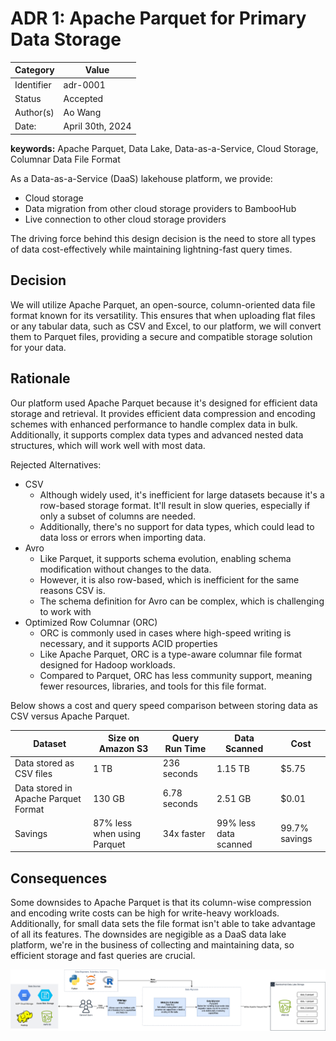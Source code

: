 # ADR 1: Apache Parquet for Primary Data Storage

| Category   | Value            |
| ---------- | ---------------- |
| Identifier | adr-0001         |
| Status     | Accepted         |
| Author(s)  | Ao Wang          |
| Date:      | April 30th, 2024 |

**keywords:** Apache Parquet, Data Lake, Data-as-a-Service, Cloud Storage, Columnar Data File Format

As a Data-as-a-Service (DaaS) lakehouse platform, we provide:
- Cloud storage
- Data migration from other cloud storage providers to BambooHub
- Live connection to other cloud storage providers

The driving force behind this design decision is the need to store all types of data cost-effectively while maintaining lightning-fast query times.

## Decision

We will utilize Apache Parquet, an open-source, column-oriented data file format known for its versatility. This ensures that when uploading flat files or any tabular data, such as CSV and Excel, to our platform, we will convert them to Parquet files, providing a secure and compatible storage solution for your data.

## Rationale

Our platform used Apache Parquet because it's designed for efficient data storage and retrieval. It provides efficient data compression and encoding schemes with enhanced performance to handle complex data in bulk. Additionally, it supports complex data types and advanced nested data structures, which will work well with most data.

Rejected Alternatives:
  - CSV
    - Although widely used, it's inefficient for large datasets because it's a row-based storage format. It'll result in slow queries, especially if only a subset of columns are needed.
    - Additionally, there's no support for data types, which could lead to data loss or errors when importing data.
  - Avro
    - Like Parquet, it supports schema evolution, enabling schema modification without changes to the data.
    - However, it is also row-based, which is inefficient for the same reasons CSV is.
    - The schema definition for Avro can be complex, which is challenging to work with
  - Optimized Row Columnar (ORC)
    - ORC is commonly used in cases where high-speed writing is necessary, and it supports ACID properties
    - Like Apache Parquet, ORC is a type-aware columnar file format designed for Hadoop workloads.
    - Compared to Parquet, ORC has less community support, meaning fewer resources, libraries, and tools for this file format.

Below shows a cost and query speed comparison between storing data as CSV versus Apache Parquet.

| Dataset                              | Size on Amazon S3           | Query Run Time | Data Scanned          | Cost          |
| ------------------------------------ | --------------------------- | -------------- | --------------------- | ------------- |
| Data stored as CSV files             | 1 TB                        | 236 seconds    | 1.15 TB               | $5.75         |
| Data stored in Apache Parquet Format | 130 GB                      | 6.78 seconds   | 2.51 GB               | $0.01         |
| Savings                              | 87% less when using Parquet | 34x faster     | 99% less data scanned | 99.7% savings |

## Consequences

Some downsides to Apache Parquet is that its column-wise compression and encoding write costs can be high for write-heavy workloads. Additionally, for small data sets the file format isn't able to take advantage of all its features. The downsides are negigible as a DaaS data lake platform, we're in the business of collecting and maintaining data, so efficient storage and fast queries are crucial.

![alt text](../img/ADR1.drawio.png)

